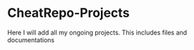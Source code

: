 # CheatRepo-Projects
Here I will add all my ongoing projects. This includes files and documentations
